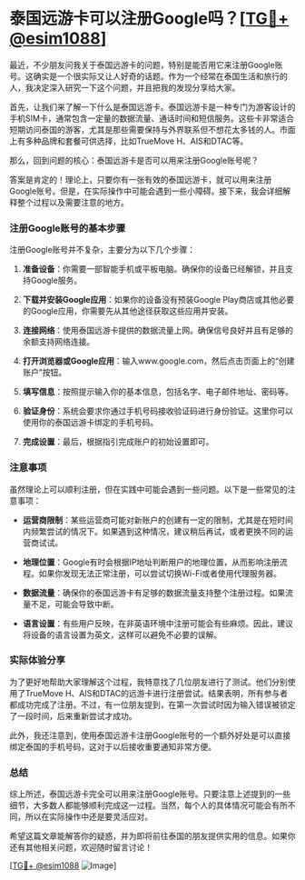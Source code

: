 # 泰国远游卡可以注册Google吗？[[TG💪+ @esim1088](https://t.me/s/esim1088)]

最近，不少朋友问我关于泰国远游卡的问题，特别是能否用它来注册Google账号。这确实是一个很实际又让人好奇的话题。作为一个经常在泰国生活和旅行的人，我决定深入研究一下这个问题，并且把我的发现分享给大家。

首先，让我们来了解一下什么是泰国远游卡。泰国远游卡是一种专门为游客设计的手机SIM卡，通常包含一定量的数据流量、通话时间和短信服务。这些卡非常适合短期访问泰国的游客，尤其是那些需要保持与外界联系但不想花太多钱的人。市面上有多种品牌和套餐可供选择，比如TrueMove H、AIS和DTAC等。

那么，回到问题的核心：泰国远游卡是否可以用来注册Google账号呢？

答案是肯定的！理论上，只要你有一张有效的泰国远游卡，就可以用来注册Google账号。但是，在实际操作中可能会遇到一些小障碍。接下来，我会详细解释整个过程以及需要注意的地方。

### 注册Google账号的基本步骤

注册Google账号并不复杂，主要分为以下几个步骤：

1. **准备设备**：你需要一部智能手机或平板电脑。确保你的设备已经解锁，并且支持Google服务。
   
2. **下载并安装Google应用**：如果你的设备没有预装Google Play商店或其他必要的Google应用，你需要先从其他途径获取这些应用并安装。

3. **连接网络**：使用泰国远游卡提供的数据流量上网。确保信号良好并且有足够的余额支持网络连接。

4. **打开浏览器或Google应用**：输入www.google.com，然后点击页面上的“创建账户”按钮。

5. **填写信息**：按照提示输入你的基本信息，包括名字、电子邮件地址、密码等。

6. **验证身份**：系统会要求你通过手机号码接收验证码进行身份验证。这里你可以使用你的泰国远游卡绑定的手机号码。

7. **完成设置**：最后，根据指引完成账户的初始设置即可。

### 注意事项

虽然理论上可以顺利注册，但在实践中可能会遇到一些问题。以下是一些常见的注意事项：

- **运营商限制**：某些运营商可能对新账户的创建有一定的限制，尤其是在短时间内频繁尝试的情况下。如果遇到这种情况，建议稍后再试，或者更换不同的运营商试试。

- **地理位置**：Google有时会根据IP地址判断用户的地理位置，从而影响注册流程。如果你发现无法正常注册，可以尝试切换Wi-Fi或者使用代理服务器。

- **数据流量**：确保你的泰国远游卡有足够的数据流量支持整个注册过程。如果流量不足，可能会导致中断。

- **语言设置**：有些用户反映，在非英语环境中注册可能会有些麻烦。因此，建议将设备的语言设置为英文，这样可以避免不必要的误解。

### 实际体验分享

为了更好地帮助大家理解这个过程，我特意找了几位朋友进行了测试。他们分别使用了TrueMove H、AIS和DTAC的远游卡进行注册尝试。结果表明，所有参与者都成功完成了注册。不过，有一位朋友提到，在第一次尝试时因为输入错误被锁定了一段时间，后来重新尝试才成功。

此外，我还注意到，使用泰国远游卡注册Google账号的一个额外好处是可以直接绑定泰国的手机号码，这对于以后接收重要通知非常方便。

### 总结

综上所述，泰国远游卡完全可以用来注册Google账号。只要注意上述提到的一些细节，大多数人都能够顺利完成这一过程。当然，每个人的具体情况可能会有所不同，所以在实际操作中还是要灵活应对。

希望这篇文章能解答你的疑惑，并为即将前往泰国的朋友提供实用的信息。如果你还有其他相关问题，欢迎随时留言讨论！

[[TG💪+ @esim1088](https://t.me/s/esim1088) ![Image](https://i.postimg.cc/4NQfJmqS/Snipaste-2025-05-13-00-14-12.png)]